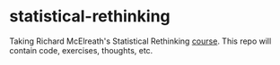 # statistical-rethinking
Taking Richard McElreath's Statistical Rethinking [course](https://github.com/rmcelreath/stat_rethinking_2023). This repo will contain code, exercises, thoughts, etc.
